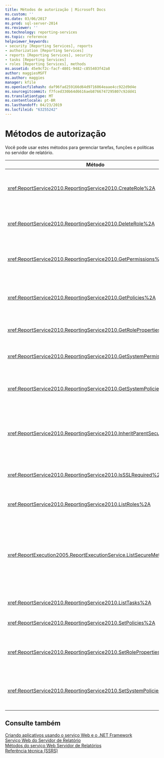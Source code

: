 ```yaml
---
title: Métodos de autorização | Microsoft Docs
ms.custom: ''
ms.date: 03/06/2017
ms.prod: sql-server-2014
ms.reviewer: ''
ms.technology: reporting-services
ms.topic: reference
helpviewer_keywords:
- security [Reporting Services], reports
- authorization [Reporting Services]
- reports [Reporting Services], security
- tasks [Reporting Services]
- roles [Reporting Services], methods
ms.assetid: 45e9cf2c-facf-4801-9482-c855403f42a8
author: maggiesMSFT
ms.author: maggies
manager: kfile
ms.openlocfilehash: daf96fad259166d64d9716064eaae4cc922d9d4e
ms.sourcegitcommit: f7fced330b64d6616aeb8766747295807c92dd41
ms.translationtype: MT
ms.contentlocale: pt-BR
ms.lasthandoff: 04/23/2019
ms.locfileid: "63255242"
---
```

# <a name="authorization-methods"></a>Métodos de autorização
  Você pode usar estes métodos para gerenciar tarefas, funções e políticas no servidor de relatório.  
  
|Método|Ação|  
|------------|------------|  
|<xref:ReportService2010.ReportingService2010.CreateRole%2A>|Adiciona uma nova função ao banco de dados do servidor de relatório. Esse método aplica-se apenas ao modo nativo.|  
|<xref:ReportService2010.ReportingService2010.DeleteRole%2A>|Exclui uma função do banco de dados do servidor de relatório. Esse método aplica-se somente ao modo nativo.|  
|<xref:ReportService2010.ReportingService2010.GetPermissions%2A>|Retorna as permissões de usuário associadas a um item específico no banco de dados do servidor de relatório ou na biblioteca do SharePoint.|  
|<xref:ReportService2010.ReportingService2010.GetPolicies%2A>|Retorna as políticas associadas a um item específico no banco de dados do servidor de relatório ou na biblioteca do SharePoint.|  
|<xref:ReportService2010.ReportingService2010.GetRoleProperties%2A>|Retorna propriedades de metadados de função e uma coleção de tarefas associadas.|  
|<xref:ReportService2010.ReportingService2010.GetSystemPermissions%2A>|Retorna as permissões de sistema do usuário. Esse método aplica-se somente ao modo nativo.|  
|<xref:ReportService2010.ReportingService2010.GetSystemPolicies%2A>|Retorna as políticas do sistema, incluindo grupos e funções aos quais elas estão associadas. Esse método aplica-se somente ao modo nativo.|  
|<xref:ReportService2010.ReportingService2010.InheritParentSecurity%2A>|Exclui as políticas associadas a um item específico no banco de dados do servidor de relatório e define as políticas de segurança do item como as do respectivo pai.|  
|<xref:ReportService2010.ReportingService2010.IsSSLRequired%2A>|Retorna um valor booliano que indica se o protocolo SSL é exigido para usar o ponto de extremidade <xref:ReportService2010>.|  
|<xref:ReportService2010.ReportingService2010.ListRoles%2A>|Retorna os nomes e as descrições das funções gerenciadas pelo servidor de relatório.|  
|<xref:ReportExecution2005.ReportExecutionService.ListSecureMethods%2A>|Retorna uma lista de métodos SOAP no ponto de extremidade <xref:ReportExecution2005> que exigem uma conexão segura quando invocados. A configuração de `SecureConnectionLevel` do servidor de relatório é usada para determinar quais métodos são retornados.|  
|<xref:ReportService2010.ReportingService2010.ListTasks%2A>|Retorna as tarefas gerenciadas pelo servidor de relatório.|  
|<xref:ReportService2010.ReportingService2010.SetPolicies%2A>|Define as políticas associadas a um item especificado.|  
|<xref:ReportService2010.ReportingService2010.SetRoleProperties%2A>|Define propriedades de metadados de função e associa um conjunto de tarefas a uma função. Esse método aplica-se somente ao modo nativo.|  
|<xref:ReportService2010.ReportingService2010.SetSystemPolicies%2A>|Define a política do sistema que define grupos e as funções associadas a eles. Esse método aplica-se somente ao modo nativo.|  
  
## <a name="see-also"></a>Consulte também  
 [Criando aplicativos usando o serviço Web e o .NET Framework](../net-framework/building-applications-using-the-web-service-and-the-net-framework.md)   
 [Serviço Web do Servidor de Relatório](../report-server-web-service.md)   
 [Métodos do serviço Web Servidor de Relatórios](report-server-web-service-methods.md)   
 [Referência técnica &#40;SSRS&#41;](../../technical-reference-ssrs.md)  
  
  
